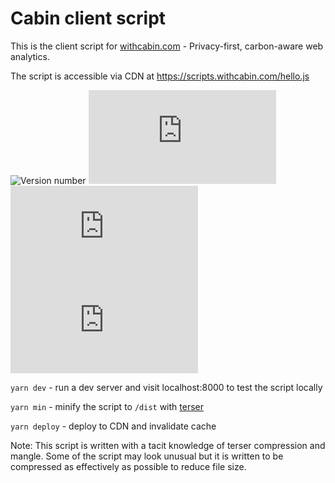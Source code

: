 # Cabin client script

This is the client script for [withcabin.com](https://withcabin.com) - Privacy-first, carbon-aware web analytics.

The script is accessible via CDN at https://scripts.withcabin.com/hello.js

![Version number](https://img.shields.io/badge/dynamic/json?url=https://raw.githubusercontent.com/Normally/cabin-script/main/package.json&label=version&query=version&color=green) ![file size in bytes](https://img.badgesize.io/normally/cabin-script/main/dist/hello.js) ![file size in bytes](https://img.badgesize.io/normally/cabin-script/main/dist/hello.js?compression=gzip) ![file size in bytes](https://img.badgesize.io/normally/cabin-script/main/dist/hello.js?compression=brotli)

`yarn dev` - run a dev server and visit localhost:8000 to test the script locally

`yarn min` - minify the script to `/dist` with [terser](https://github.com/terser/terser)

`yarn deploy` - deploy to CDN and invalidate cache

Note: This script is written with a tacit knowledge of terser compression and mangle. Some of the script may look unusual but it is written to be compressed as effectively as possible to reduce file size.
